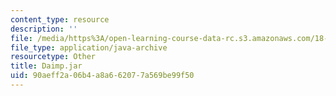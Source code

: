 ```yaml
---
content_type: resource
description: ''
file: /media/https%3A/open-learning-course-data-rc.s3.amazonaws.com/18-03sc-differential-equations-fall-2011/90aeff2a06b4a8a662077a569be99f50_Daimp.jar
file_type: application/java-archive
resourcetype: Other
title: Daimp.jar
uid: 90aeff2a-06b4-a8a6-6207-7a569be99f50
---
```

